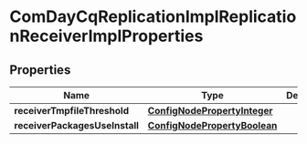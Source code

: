

# ComDayCqReplicationImplReplicationReceiverImplProperties

## Properties

Name | Type | Description | Notes
------------ | ------------- | ------------- | -------------
**receiverTmpfileThreshold** | [**ConfigNodePropertyInteger**](ConfigNodePropertyInteger.md) |  |  [optional]
**receiverPackagesUseInstall** | [**ConfigNodePropertyBoolean**](ConfigNodePropertyBoolean.md) |  |  [optional]



